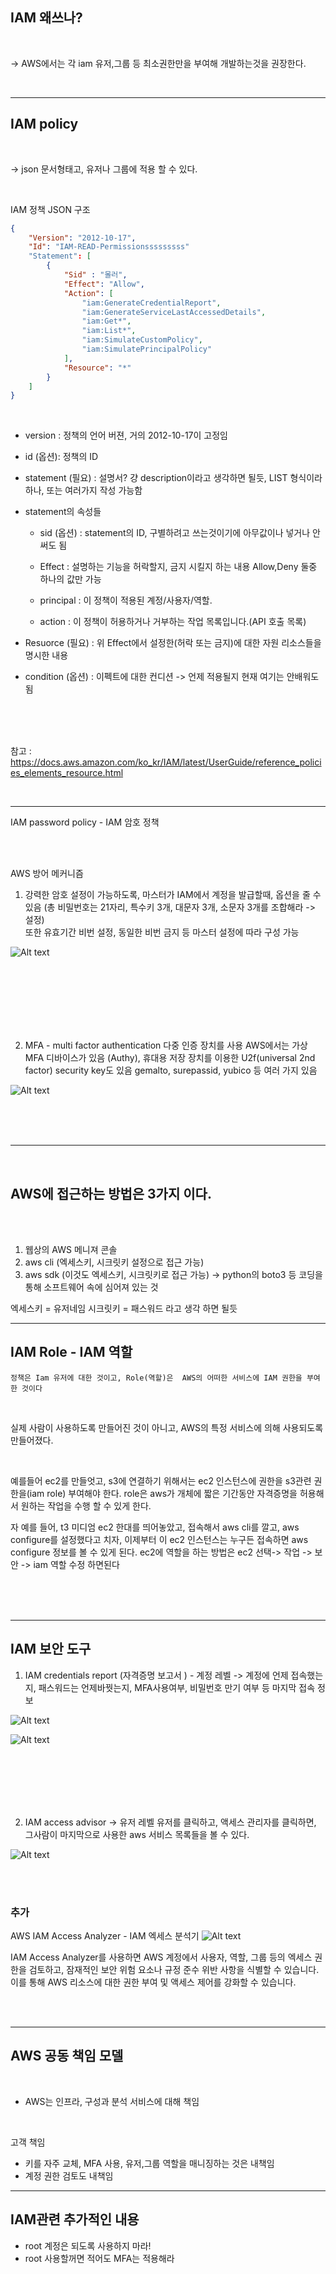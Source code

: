 ## IAM 왜쓰나?

<br>

-> AWS에서는 각 iam 유저,그룹 등 최소권한만을 부여해 개발하는것을 권장한다.

<br>


---------
## IAM policy

<br>

-> json 문서형태고, 유저나 그룹에 적용 할 수 있다.

<br>


IAM 정책 JSON 구조
``` json
{
    "Version": "2012-10-17",
    "Id": "IAM-READ-Permissionsssssssss"
    "Statement": [
        {
            "Sid" : "몰러",
            "Effect": "Allow",
            "Action": [
                "iam:GenerateCredentialReport",
                "iam:GenerateServiceLastAccessedDetails",
                "iam:Get*",
                "iam:List*",
                "iam:SimulateCustomPolicy",
                "iam:SimulatePrincipalPolicy"
            ],
            "Resource": "*"
        }
    ]
}
```
<br>

- version : 정책의 언어 버젼, 거의 2012-10-17이 고정임 <br>
- id (옵션): 정책의 ID <br>
- statement (필요) : 설명서? 걍 description이라고 생각하면 될듯, LIST 형식이라 하나, 또는 여러가지 작성 가능함 <br>

- statement의 속성들 <br>
    - sid (옵션) : statement의 ID, 구별하려고 쓰는것이기에 아무값이나 넣거나 안써도 됨 <br>
    - Effect : 설명하는 기능을 허락할지, 금지 시킬지 하는 내용 
Allow,Deny 둘중 하나의 값만 가능 <br>
    - principal : 이 정책이 적용된 계정/사용자/역할. <br>

    - action : 이 정책이 허용하거나 거부하는 작업 목록입니다.(API 호출 목록)<br>
- Resuorce (필요) : 위 Effect에서 설정한(허락 또는 금지)에 대한 자원 리소스들을 명시한 내용 <br>
- condition (옵션) : 이펙트에 대한 컨디션 -> 언제 적용될지 현재 여기는 안배워도 됨

<br>
<br>
<br>

참고 : https://docs.aws.amazon.com/ko_kr/IAM/latest/UserGuide/reference_policies_elements_resource.html


<br>

--------------------------------


IAM password policy - IAM 암호 정책 

<br><br>

AWS 방어 메커니즘 <br>
1. 강력한 암호 설정이 가능하도록, 마스터가 IAM에서 계정을 발급할때, 옵션을 줄 수 있음 (총 비밀번호는 21자리, 특수키 3개, 대문자 3개, 소문자 3개를 조합해라 -> 설정) <br> 또한 유효기간 비번 설정, 동일한 비번 금지 등 마스터 설정에 따라 구성 가능

![Alt text](../etc/image/%EC%95%94%ED%98%B8%EC%A0%95%EC%B1%851.png)

<br>
<br>
<br>
<br>
<br>
<br>

2. MFA - multi factor authentication 다중 인증 장치를 사용
AWS에서는 가상 MFA 디바이스가 있음 (Authy), 휴대용 저장 장치를 이용한 U2f(universal 2nd factor) security key도 있음
gemalto, surepassid, yubico 등 여러 가지 있음

![Alt text](../etc/image/%EC%95%94%ED%98%B8%EC%A0%95%EC%B1%852.png)




<br>
<br>
<br>

--------------------------------------------------

<br>

## AWS에 접근하는 방법은 3가지 이다.

<br>
<br>

1. 웹상의 AWS 메니져 콘솔
2. aws cli (엑세스키, 시크릿키 설정으로 접근 가능)
3. aws sdk (이것도 엑세스키, 시크릿키로 접근 가능) -> python의 boto3 등 코딩을 통해 소프트웨어 속에 심어져 있는 것

엑세스키 = 유저네임
시크릿키 = 패스워드 라고 생각 하면 될듯


----------------------------------
## IAM Role - IAM 역할

`정책은 Iam 유저에 대한 것이고, Role(역할)은 
AWS의 어떠한 서비스에 IAM 권한을 부여한 것이다
`

<br>

실제 사람이 사용하도록 만들어진 것이 아니고, AWS의 특정 서비스에 의해 사용되도록 만들어졌다.

<br>

예를들어 ec2를 만들엇고, s3에 연결하기 위해서는 ec2 인스턴스에 권한을 s3관련 권한을(iam role) 부여해야 한다. role은 aws가 개체에 짧은 기간동안 자격증명을 허용해서 원하는 작업을 수행 할 수 있게 한다.


자 예를 들어, t3 미디엄 ec2 한대를 띄어놓았고, 접속해서 aws cli를 깔고, aws configure를 설정했다고 치자,
이제부터 이 ec2 인스턴스는 누구든 접속하면 aws configure 정보를 볼 수 있게 된다. ec2에 역할을 하는 방법은 ec2 선택-> 작업 -> 보안 -> iam 역할 수정 하면된다


<br>
<br>
<br>

--------------
## IAM 보안 도구

1. IAM credentials report (자격증명 보고서 ) - 계정 레벨
-> 계정에 언제 접속했는지, 패스워드는 언제바꿧는지, MFA사용여부, 비밀번호 만기 여부 등 마지막 접속 정보


![Alt text](../etc/image/%EC%9E%90%EA%B2%A9%EC%A6%9D%EB%AA%85%EB%B3%B4%EA%B3%A0%EC%84%9C1.png)

![Alt text](../etc/image/%EC%9E%90%EA%B2%A9%EC%A6%9D%EB%AA%85%EB%B3%B4%EA%B3%A0%EC%84%9C2.png)

<br>
<br>
<br>
<br>
<br>

2. IAM access advisor -> 유저 레벨
유저를 클릭하고, 액세스 관리자를 클릭하면, 그사람이 마지막으로 사용한 aws 서비스 목록들을 볼 수 있다.

![Alt text](../etc/image/IAM%EC%9C%A0%EC%A0%80%EC%97%91%EC%84%B8%EC%8A%A4%EA%B4%80%EB%A6%AC%EC%9E%90.png)


<br>
<br>

### 추가
AWS IAM Access Analyzer - IAM 엑세스 분석기
![Alt text](../etc/image/IAM%EC%97%91%EC%84%B8%EC%8A%A4%EB%B6%84%EC%84%9D%EA%B8%B0.png)

IAM Access Analyzer를 사용하면 AWS 계정에서 사용자, 역할, 그룹 등의 엑세스 권한을 검토하고, 잠재적인 보안 위험 요소나 규정 준수 위반 사항을 식별할 수 있습니다. 이를 통해 AWS 리소스에 대한 권한 부여 및 액세스 제어를 강화할 수 있습니다.

<br>
<br>

---------------

## AWS 공동 책임 모델

<br>

- AWS는 인프라, 구성과 분석 서비스에 대해 책임

<br>

고객 책임
- 키를 자주 교체, MFA 사용, 유저,그룹 역할을 매니징하는 것은 내책임
- 계정 권한 검토도 내책임




-----------------

## IAM관련 추가적인 내용

- root 계정은 되도록 사용하지 마라!
- root 사용할꺼면 적어도 MFA는 적용해라

<br>
<br>
